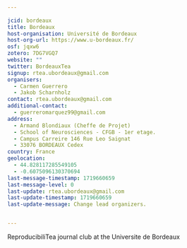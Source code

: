 ```yaml
---
    
jcid: bordeaux
title: Bordeaux
host-organisation: Université de Bordeaux
host-org-url: https://www.u-bordeaux.fr/
osf: jqxw6
zotero: 7DG7VGQ7
website: ""
twitter: BordeauxTea
signup: rtea.ubordeaux@gmail.com
organisers:
  - Carmen Guerrero
  - Jakob Scharnholz
contact: rtea.ubordeaux@gmail.com
additional-contact:
  - guerreromarquez99@gmail.com
address:
  - Armand Blondiaux (Cheffe de Projet)
  - School of Neurosciences - CFGB - 1er etage.
  - Campus Carreire 146 Rue Leo Saignat
  - 33076 BORDEAUX Cedex
country: France
geolocation:
  - 44.828117285549105
  - -0.6075096130370694
last-message-timestamp: 1719660659
last-message-level: 0
last-update: rtea.ubordeaux@gmail.com
last-update-timestamp: 1719660659
last-update-message: Change lead organizers.


---
```


ReproducibiliTea journal club at the Universite de Bordeaux
